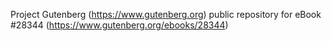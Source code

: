 Project Gutenberg (https://www.gutenberg.org) public repository for eBook #28344 (https://www.gutenberg.org/ebooks/28344)
